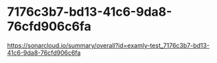 # 7176c3b7-bd13-41c6-9da8-76cfd906c6fa
https://sonarcloud.io/summary/overall?id=examly-test_7176c3b7-bd13-41c6-9da8-76cfd906c6fa
